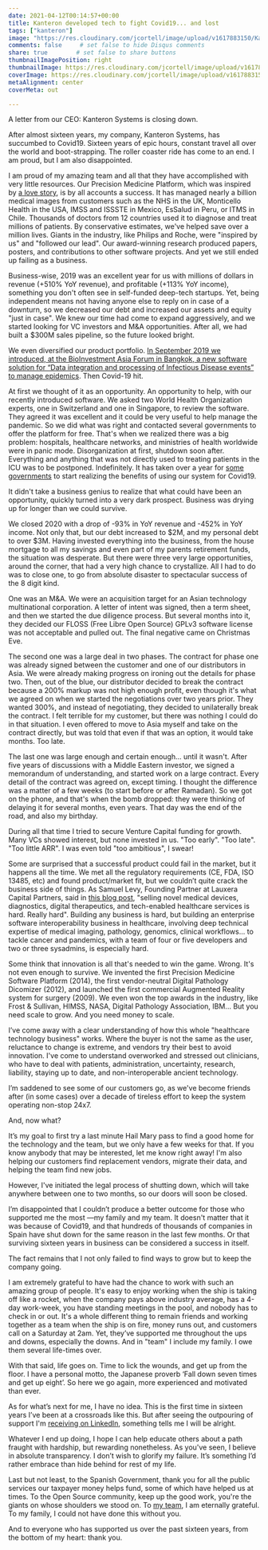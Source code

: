 ```yaml
---
date: 2021-04-12T00:14:57+00:00
title: Kanteron developed tech to fight Covid19... and lost
tags: ["kanteron"]
image: "https://res.cloudinary.com/jcortell/image/upload/v1617883150/Kanteron/ehimetalor-akhere-unuabona-bqhiqOeTPyI-unsplash.jpg"
comments: false     # set false to hide Disqus comments
share: true        # set false to share buttons
thumbnailImagePosition: right
thumbnailImage: https://res.cloudinary.com/jcortell/image/upload/v1617883148/Kanteron/anastasiia-chepinska-OBmBHmrc3pw-unsplash.jpg
coverImage: https://res.cloudinary.com/jcortell/image/upload/v1617883150/Kanteron/ehimetalor-akhere-unuabona-bqhiqOeTPyI-unsplash.jpg
metaAlignment: center
coverMeta: out

---
```


A letter from our CEO: Kanteron Systems is closing down.

<!--more-->

After almost sixteen years, my company, Kanteron Systems, has succumbed to Covid19. Sixteen years of epic hours, constant travel all over the world and boot-strapping. The roller coaster ride has come to an end. I am proud, but I am also disappointed.

I am proud of my amazing team and all that they have accomplished with very little resources. Our Precision Medicine Platform, which was inspired by [a love story](https://news.microsoft.com/en-gb/features/one-mans-quest-revolutionise-cancer-treatment/), is by all accounts a success. It has managed nearly a billion medical images from customers such as the NHS in the UK, Monticello Health in the USA, IMSS and ISSSTE in Mexico, EsSalud in Peru, or ITMS in Chile. Thousands of doctors from 12 countries used it to diagnose and treat millions of patients. By conservative estimates, we've helped save over a million lives. Giants in the industry, like Philips and Roche, were "inspired by us" and "followed our lead". Our award-winning research produced papers, posters, and contributions to other software projects. And yet we still ended up failing as a business.

Business-wise, 2019 was an excellent year for us with millions of dollars in revenue (+510% YoY revenue), and profitable (+113% YoY income), something you don't often see in self-funded deep-tech startups. Yet, being independent means not having anyone else to reply on in case of a downturn, so we decreased our debt and increased our assets and equity "just in case". We knew our time had come to expand aggressively, and we started looking for VC investors and M&A opportunities. After all, we had built a $300M sales pipeline, so the future looked bright.

We even diversified our product portfolio. [In September 2019 we introduced, at the BioInvestment Asia Forum in Bangkok, a new software solution for “Data integration and processing of Infectious Disease events” to manage epidemics](https://blog.kanteron.com/2019/09/kanteron-systems-presents-infectious-disease-solution-at-bioinvestment-asia/). Then Covid-19 hit.

At first we thought of it as an opportunity. An opportunity to help, with our recently introduced software. We asked two World Health Organization experts, one in Switzerland and one in Singapore, to review the software. They agreed it was excellent and it could be very useful to help manage the pandemic. So we did what was right and contacted several governments to offer the platform for free. That's when we realized there was a big problem: hospitals, healthcare networks, and ministries of health worldwide were in panic mode. Disorganization at first, shutdown soon after. Everything and anything that was not directly used to treating patients in the ICU was to be postponed. Indefinitely. It has taken over a year for [some governments](https://rpp.pe/peru/actualidad/coronavirus-en-peru-essalud-inauguro-servicio-para-diagnostico-y-tratamiento-de-pacientes-covid-y-no-covid-en-policlinico-chincha-noticia-1330360?ref=rpp) to start realizing the benefits of using our system for Covid19.

It didn't take a business genius to realize that what could have been an opportunity, quickly turned into a very dark prospect. Business was drying up for longer than we could survive.

We closed 2020 with a drop of -93% in YoY revenue and -452% in YoY income. Not only that, but our debt increased to $2M, and my personal debt to over $3M. Having invested everything into the business, from the house mortgage to all my savings and even part of my parents retirement funds, the situation was desperate. But there were three very large opportunities, around the corner, that had a very high chance to crystallize. All I had to do was to close one, to go from absolute disaster to spectacular success of the 8 digit kind.

One was an M&A. We were an acquisition target for an Asian technology multinational corporation. A letter of intent was signed, then a term sheet, and then we started the due diligence process. But several months into it, they decided our FLOSS (Free Libre Open Source) GPLv3 software license was not acceptable and pulled out. The final negative came on Christmas Eve.

The second one was a large deal in two phases. The contract for phase one was already signed between the customer and one of our distributors in Asia. We were already making progress on ironing out the details for phase two. Then, out of the blue, our distributor decided to break the contract because a 200% markup was not high enough profit, even though it's what we agreed on when we started the negotiations over two years prior. They wanted 300%, and instead of negotiating, they decided to unilaterally break the contract. I felt terrible for my customer, but there was nothing I could do in that situation. I even offered to move to Asia myself and take on the contract directly, but was told that even if that was an option, it would take months. Too late.

The last one was large enough and certain enough... until it wasn't. After five years of discussions with a Middle Eastern investor, we signed a memorandum of understanding, and started work on a large contract. Every detail of the contract was agreed on, except timing. I thought the difference was a matter of a few weeks (to start before or after Ramadan). So we got on the phone, and that's when the bomb dropped: they were thinking of delaying it for several months, even years. That day was the end of the road, and also my birthday.

During all that time I tried to secure Venture Capital funding for growth. Many VCs showed interest, but none invested in us. "Too early". "Too late". "Too little ARR". I was even told "too ambitious", I swear!

Some are surprised that a successful product could fail in the market, but it happens all the time. We met all the regulatory requirements (CE, FDA, ISO 13485, etc) and found product/market fit, but we couldn’t quite crack the business side of things. As Samuel Levy, Founding Partner at Lauxera Capital Partners, said in [this blog post](https://samuelglevy.medium.com/how-to-take-your-healthtech-innovation-from-launch-to-20m-of-sales-6a3d639164f4), "selling novel medical devices, diagnostics, digital therapeutics, and tech-enabled healthcare services is hard. Really hard". Building any business is hard, but building an enterprise software interoperability business in healthcare, involving deep technical expertise of medical imaging, pathology, genomics, clinical workflows... to tackle cancer and pandemics, with a team of four or five developers and two or three sysadmins, is especially hard.

Some think that innovation is all that's needed to win the game. Wrong. It's not even enough to survive. We invented the first Precision Medicine Software Platform (2014), the first vendor-neutral Digital Pathology Dicomizer (2012), and launched the first commercial Augmented Reality system for surgery (2009). We even won the top awards in the industry, like Frost & Sullivan, HIMSS, NASA, Digital Pathology Association, IBM... But you need scale to grow. And you need money to scale.

I’ve come away with a clear understanding of how this whole "healthcare technology business" works. Where the buyer is not the same as the user, reluctance to change is extreme, and vendors try their best to avoid innovation. I've come to understand overworked and stressed out clinicians, who have to deal with patients, administration, uncertainty, research, liability, staying up to date, and non-interoperable ancient technology.

I’m saddened to see some of our customers go, as we've become friends after (in some cases) over a decade of tireless effort to keep the system operating non-stop 24x7.

And, now what?

It’s my goal to first try a last minute Hail Mary pass to find a good home for the technology and the team, but we only have a few weeks for that. If you know anybody that may be interested, let me know right away! I'm also helping our customers find replacement vendors, migrate their data, and helping the team find new jobs.

However, I've initiated the legal process of shutting down, which will take anywhere between one to two months, so our doors will soon be closed.

I’m disappointed that I couldn’t produce a better outcome for those who supported me the most —my family and my team. It doesn't matter that it was because of Covid19, and that hundreds of thousands of companies in Spain have shut down for the same reason in the last few months. Or that surviving sixteen years in business can be considered a success in itself.

The fact remains that I not only failed to find ways to grow but to keep the company going.

I am extremely grateful to have had the chance to work with such an amazing group of people. It's easy to enjoy working when the ship is taking off like a rocket, when the company pays above industry average, has a 4-day work-week, you have standing meetings in the pool, and nobody has to check in or out. It's a whole different thing to remain friends and working together as a team when the ship is on fire, money runs out, and customers call on a Saturday at 2am. Yet, they’ve supported me throughout the ups and downs, especially the downs. And in "team" I include my family. I owe them several life-times over.

With that said, life goes on. Time to lick the wounds, and get up from the floor. I have a personal motto, the Japanese proverb ‘Fall down seven times and get up eight’. So here we go again, more experienced and motivated than ever.

As for what’s next for me, I have no idea. This is the first time in sixteen years I’ve been at a crossroads like this. But after seeing the outpouring of support I'm [receiving on LinkedIn](https://www.linkedin.com/feed/update/urn:li:activity:6785925606325415936/), something tells me I will be alright.

Whatever I end up doing, I hope I can help educate others about a path fraught with hardship, but rewarding nonetheless. As you've seen, I believe in absolute transparency. I don’t wish to glorify my failure. It’s something I’d rather embrace than hide behind for rest of my life.

Last but not least, to the Spanish Government, thank you for all the public services our taxpayer money helps fund, some of which have helped us at times. To the Open Source community, keep up the good work, you're the giants on whose shoulders we stood on. To [my team](https://www.kanteron.com/about#TEAM), I am eternally grateful. To my family, I could not have done this without you.

And to everyone who has supported us over the past sixteen years, from the bottom of my heart: thank you.

